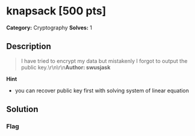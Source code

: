 # knapsack [500 pts]

**Category:** Cryptography
**Solves:** 1

## Description
>I have tried to encrypt my data but mistakenly I forgot to output the public key.\r\n\r\n**Author: swusjask**

**Hint**
* you can recover public key first with solving system of linear equation

## Solution

### Flag

